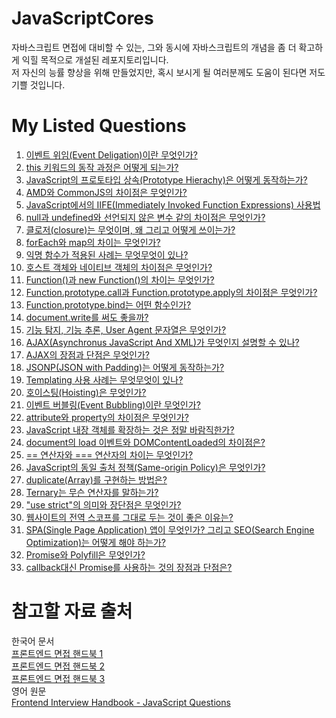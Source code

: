 # JavaScriptCores
자바스크립트 면접에 대비할 수 있는, 그와 동시에 자바스크립트의 개념을 좀 더 확고하게 익힐 목적으로 개설된 레포지토리입니다.   
저 자신의 능률 향상을 위해 만들었지만, 혹시 보시게 될 여러분께도 도움이 된다면 저도 기쁠 것입니다.

# My Listed Questions
1. [이벤트 위임(Event Deligation)이란 무엇인가?](https://github.com/kuman514/JavaScriptCores/blob/main/event%20delegation.html)
2. [this 키워드의 동작 과정은 어떻게 되는가?](https://github.com/kuman514/JavaScriptCores/blob/main/this.html)
3. [JavaScript의 프로토타입 상속(Prototype Hierachy)은 어떻게 동작하는가?](https://github.com/kuman514/JavaScriptCores/blob/main/prototype%20hierachy.html)
4. [AMD와 CommonJS의 차이점은 무엇인가?](https://github.com/kuman514/JavaScriptCores/blob/main/AMD%20vs%20CommonJS.md)
5. [JavaScript에서의 IIFE(Immediately Invoked Function Expressions) 사용법](https://github.com/kuman514/JavaScriptCores/blob/main/function%20iife.html)
6. [null과 undefined와 선언되지 않은 변수 같의 차이점은 무엇인가?](https://github.com/kuman514/JavaScriptCores/blob/main/null%20undefined%20undeclared.html)
7. [클로저(closure)는 무엇이며, 왜 그리고 어떻게 쓰이는가?](https://github.com/kuman514/JavaScriptCores/blob/main/closure.html)
8. [forEach와 map의 차이는 무엇인가?](https://github.com/kuman514/JavaScriptCores/blob/main/foreach%20map.html)
9. [익명 함수가 적용된 사례는 무엇무엇이 있나?](https://github.com/kuman514/JavaScriptCores/blob/main/anonymous%20function.html)
10. [호스트 객체와 네이티브 객체의 차이점은 무엇인가?](https://github.com/kuman514/JavaScriptCores/blob/main/host%20obj%20native%20obj.html)
11. [Function()과 new Function()의 차이는 무엇인가?](https://github.com/kuman514/JavaScriptCores/blob/main/function%20new%20function.html)
12. [Function.prototype.call과 Function.prototype.apply의 차이점은 무엇인가?](https://github.com/kuman514/JavaScriptCores/blob/main/call%20vs%20apply.html)
13. [Function.prototype.bind는 어떤 함수인가?](https://github.com/kuman514/JavaScriptCores/blob/main/bind.html)
14. [document.write를 써도 좋을까?](https://github.com/kuman514/JavaScriptCores/blob/main/document%20write.html)
15. [기능 탐지, 기능 추론, User Agent 문자열은 무엇인가?](https://github.com/kuman514/JavaScriptCores/blob/main/feature%20detection%2C%20feature%20inference%20and%20ua%20string.md)
16. [AJAX(Asynchronus JavaScript And XML)가 무엇인지 설명할 수 있나?](https://github.com/kuman514/JavaScriptCores/blob/main/ajax.md)
17. [AJAX의 장점과 단점은 무엇인가?](https://github.com/kuman514/JavaScriptCores/blob/main/ajax%20advantage%20drawback.md)
18. [JSONP(JSON with Padding)는 어떻게 동작하는가?](https://github.com/kuman514/JavaScriptCores/blob/main/jsonp.md)
19. [Templating 사용 사례는 무엇무엇이 있나?](https://github.com/kuman514/JavaScriptCores/blob/main/templating.html)
20. [호이스팅(Hoisting)은 무엇인가?](https://github.com/kuman514/JavaScriptCores/blob/main/hoisting.html)
21. [이벤트 버블링(Event Bubbling)이란 무엇인가?](https://github.com/kuman514/JavaScriptCores/blob/main/event%20bubbling.html)
22. [attribute와 property의 차이점은 무엇인가?](https://github.com/kuman514/JavaScriptCores/blob/main/attribute%20property.html)
23. [JavaScript 내장 객체를 확장하는 것은 정말 바람직한가?](https://github.com/kuman514/JavaScriptCores/blob/main/builtin%20expansion.md)
24. [document의 load 이벤트와 DOMContentLoaded의 차이점은?](https://github.com/kuman514/JavaScriptCores/blob/main/onload%20domcontentloaded.html)
25. [== 연산자와 === 연산자의 차이는 무엇인가?](https://github.com/kuman514/JavaScriptCores/blob/main/%3D%3D%20vs%20%3D%3D%3D.html)
26. [JavaScript의 동일 출처 정책(Same-origin Policy)은 무엇인가?](https://github.com/kuman514/JavaScriptCores/blob/main/same%20origin%20policy.md)
27. [duplicate(Array)를 구현하는 방법은?](https://github.com/kuman514/JavaScriptCores/blob/main/duplicate.html)
28. [Ternary는 무슨 연산자를 말하는가?](https://github.com/kuman514/JavaScriptCores/blob/main/ternary.html)
29. ["use strict"의 의미와 장단점은 무엇인가?](https://github.com/kuman514/JavaScriptCores/blob/main/use%20strict.html)
30. [웹사이트의 전역 스코프를 그대로 두는 것이 좋은 이유는?](https://github.com/kuman514/JavaScriptCores/blob/main/global%20scope.html)
31. [SPA(Single Page Application) 앱이 무엇인가? 그리고 SEO(Search Engine Optimization)는 어떻게 해야 하는가?](https://github.com/kuman514/JavaScriptCores/blob/main/spa%20seo.md)
32. [Promise와 Polyfill은 무엇인가?](https://github.com/kuman514/JavaScriptCores/blob/main/promise%20polyfill.md)
33. [callback대신 Promise를 사용하는 것의 장점과 단점은?](https://github.com/kuman514/JavaScriptCores/blob/main/promise%20advantage.md)

# 참고할 자료 출처
한국어 문서   
[프론트엔드 면접 핸드북 1](https://blog.rhostem.com/posts/2020-04-12-fe-interview-handbook-js-1)   
[프론트엔드 면접 핸드북 2](https://blog.rhostem.com/posts/2020-04-13-fe-interview-handbook-js-2)   
[프론트엔드 면접 핸드북 3](https://blog.rhostem.com/posts/2020-04-14-fe-interview-handbook-js-3)   
영어 원문   
[Frontend Interview Handbook - JavaScript Questions](https://github.com/yangshun/front-end-interview-handbook/blob/master/contents/en/javascript-questions.md)